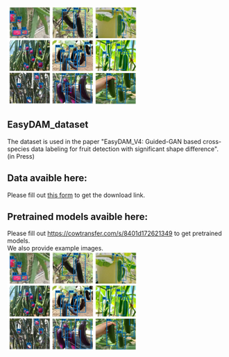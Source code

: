 <img src="https://github.com/I3-Laboratory/EasyDAM_dataset/blob/main/test_picture.jpg" width="300px">  


## EasyDAM_dataset
The dataset is used in the paper "EasyDAM_V4: Guided-GAN based cross-species data labeling for fruit detection with significant shape difference".  (in Press) 
## Data avaible here:
Please fill out [this form](https://forms.gle/PFhxjcpQZvq3xvo46) to get the download link.  
## Pretrained models avaible here:  
Please fill out https://cowtransfer.com/s/8401d172621349 to get pretrained models.  
We also provide example images.  
<img src="https://github.com/I3-Laboratory/EasyDAM_dataset/blob/main/test_picture.jpg" width="300px">  



